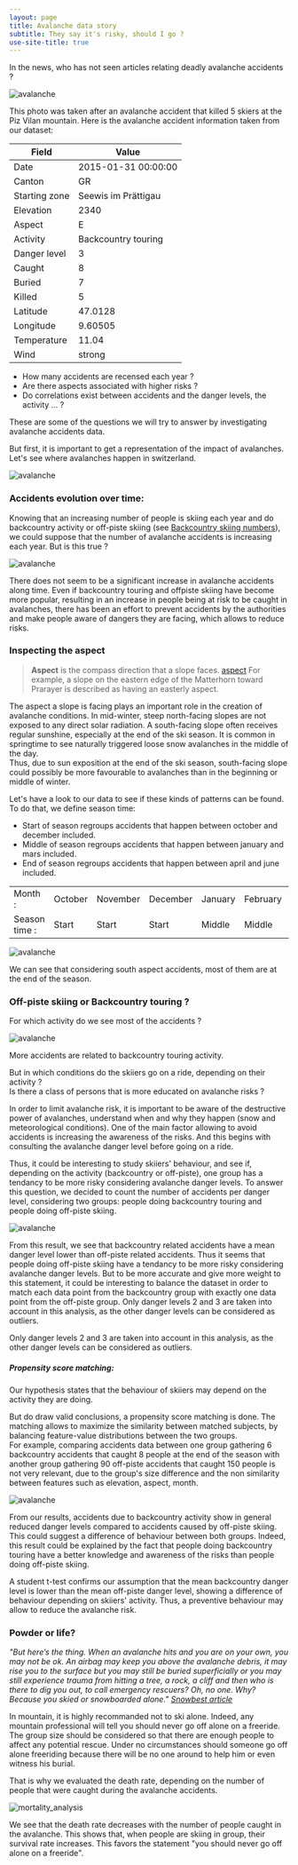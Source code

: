 ```yaml
---
layout: page
title: Avalanche data story
subtitle: They say it's risky, should I go ?
use-site-title: true
---
```


In the news, who has not seen articles relating deadly avalanche accidents ?

![avalanche](/img/accident_31_01_2015.jpg)

This photo was taken after an avalanche accident that killed 5 skiers at the Piz Vilan mountain. Here is the avalanche accident information taken from our dataset:

| Field | Value |
| --- | --- |
| Date | 2015-01-31 00:00:00 |
| Canton | GR |
| Starting zone | Seewis im Prättigau |
| Elevation | 2340 |
| Aspect | E |
| Activity | Backcountry touring |
| Danger level | 3 |
| Caught | 8 |
| Buried | 7 |
| Killed | 5 |
| Latitude | 47.0128 |
| Longitude | 9.60505 |
| Temperature | 11.04 |
| Wind | strong |


- How many accidents are recensed each year ?
- Are there aspects associated with higher risks ?
- Do correlations exist between accidents and the danger levels, the activity ... ?

These are some of the questions we will try to answer by investigating avalanche accidents data.

But first, it is important to get a representation of the impact of avalanches. Let's see where avalanches happen in switzerland.


![avalanche](/img/images_data_story/map.png)

### Accidents evolution over time:

Knowing that an increasing number of people is skiing each year and do backcountry activity or off-piste skiing (see [Backcountry skiing numbers](https://books.google.ch/books?id=V3BADwAAQBAJ&pg=PA209&lpg=PA209&dq=backcountry+activity+numbers+switzerland&source=bl&ots=2lLFz8ozV8&sig=LW4Q4117Y_8oVP2tXSjqtrljR9g&hl=fr&sa=X&ved=0ahUKEwjy8cndpJPYAhURLlAKHbkADcUQ6AEITDAI#v=snippet&q=off-trail%20backcountry%20activities%20continuing&f=false)), we could suppose that the number of avalanche accidents is increasing each year. But is this true ?

![avalanche](/img/images_data_story/time_evolution.png)

There does not seem to be a significant increase in avalanche accidents along time. Even if backcountry touring and offpiste skiing have become more popular, resulting in an increase in people being at risk to be caught in avalanches, there has been an effort to prevent accidents by the authorities and make people aware of dangers they are facing, which allows to reduce risks.

### Inspecting the aspect

> **Aspect** is the compass direction that a slope faces. [aspect](https://en.wikipedia.org/wiki/Aspect_(geography)) For example, a slope on the eastern edge of the Matterhorn toward Prarayer is described as having an easterly aspect.

The aspect a slope is facing plays an important role in the creation of avalanche conditions.
In mid-winter, steep north-facing slopes are not exposed to any direct solar radiation. A south-facing slope often receives regular sunshine, especially at the end of the ski season. It is common in springtime to see naturally triggered loose snow avalanches in the middle of the day.
<br>
Thus, due to sun exposition at the end of the ski season, south-facing slope could possibly be more favourable to avalanches than in the beginning or middle of winter.

Let's have a look to our data to see if these kinds of patterns can be found.
To do that, we define season time:
- Start of season regroups accidents that happen between october and december included.
- Middle of season regroups accidents that happen between january and mars included.
- End of season regroups accidents that happen between april and june included.

<table>
    <tr>
        <td>Month :</td><td>October</td><td>November</td><td>December</td><td>January</td><td>February</td><td>March</td><td>April</td><td>May <td>June</td> 
    </tr>
    <tr>
        <td>Season time :</td><td>Start</td><td>Start</td><td>Start</td><td>Middle</td><td>Middle</td><td>Middle</td><td>End</td><td>End</td><td>End</td>
    </tr>
</table>

![avalanche](/img/images_data_story/aspect_analysis.png)

We can see that considering south aspect accidents, most of them are at the end of the season.

###  Off-piste skiing or Backcountry touring ?

For which activity do we see most of the accidents ?

![avalanche](/img/images_data_story/activity_count.png)

More accidents are related to backcountry touring activity.

But in which conditions do the skiiers go on a ride, depending on their activity ?
<br>
Is there a class of persons that is more educated on avalanche risks ?

In order to limit avalanche risk, it is important to be aware of the destructive power of avalanches, understand when and why they happen (snow and meteorological conditions).
One of the main factor allowing to avoid accidents is increasing the awareness of the risks. And this begins with consulting the avalanche danger level before going on a ride.

Thus, it could be interesting to study skiiers' behaviour, and see if, depending on the activity (backcountry or off-piste), one group has a tendancy to be more risky considering avalanche danger levels.
To answer this question, we decided to count the number of accidents per danger level, considering two groups: people doing backcountry touring and people doing off-piste skiing.

![avalanche](/img/images_data_story/capture.jpg)

From this result, we see that backcountry related accidents have a mean danger level lower than off-piste related accidents. Thus it seems that people doing off-piste skiing have a tendancy to be more risky considering avalanche danger levels.
But to be more accurate and give more weight to this statement, it could be interesting to balance the dataset in order to match each data point from the backcountry group with exactly one data point from the off-piste group.
Only danger levels 2 and 3 are taken into account in this analysis, as the other danger levels can be considered as outliers.

Only danger levels 2 and 3 are taken into account in this analysis, as the other danger levels can be considered as outliers.

##### Propensity score matching:

Our hypothesis states that the behaviour of skiiers may depend on the activity they are doing.

But do draw valid conclusions, a propensity score matching is done. The matching allows to maximize the similarity between matched subjects, by balancing feature-value distributions between the two groups.
<br> For example, comparing accidents data between one group gathering 6 backcountry accidents that caught 8 people at the end of the season with another group gathering 90 off-piste accidents that caught 150 people is not very relevant, due to the group's size difference and the non similarity between features such as elevation, aspect, month.

![avalanche](/img/images_data_story/activity_danger_level.png)

From our results, accidents due to backcountry activity show in general reduced danger levels compared to accidents caused by off-piste skiing. This could suggest a difference of behaviour between both groups. Indeed, this result could be explained by the fact that people doing backcountry touring have a better knowledge and awareness of the risks than people doing off-piste skiing.

A student t-test confirms our assumption that the mean backcountry danger level is lower than the mean off-piste danger level, showing a difference of behaviour depending on skiiers' activity.
Thus, a preventive behaviour may allow to reduce the avalanche risk.

### Powder or life?

_"But here’s the thing. When an avalanche hits and you are on your own, you may not be ok. An airbag may keep you above the avalanche debris, it may rise you to the surface but you may still be buried superficially or you may still experience trauma from hitting a tree, a rock, a cliff and then who is there to dig you out, to call emergency rescuers?
Oh, no one. Why? Because you skied or snowboarded alone." [Snowbest article](http://www.snowsbest.com/ski-or-board-off-piste-alone-dont-be-an-idiot/)_

In mountain, it is highly recommanded not to ski alone. Indeed, any mountain professional will tell you should never go off alone on a freeride. The group size should be considered so that there are enough people to affect any potential rescue. Under no circumstances should someone go off alone freeriding because there will be no one around to help him or even witness his burial.

That is why we evaluated the death rate, depending on the number of people that were caught during the avalanche accidents.

![mortality_analysis](/img/images_data_story/death_rate.png)

We see that the death rate decreases with the number of people caught in the avalanche. This shows that, when people are skiing in group, their survival rate increases. This favors the statement "you should never go off alone on a freeride".
